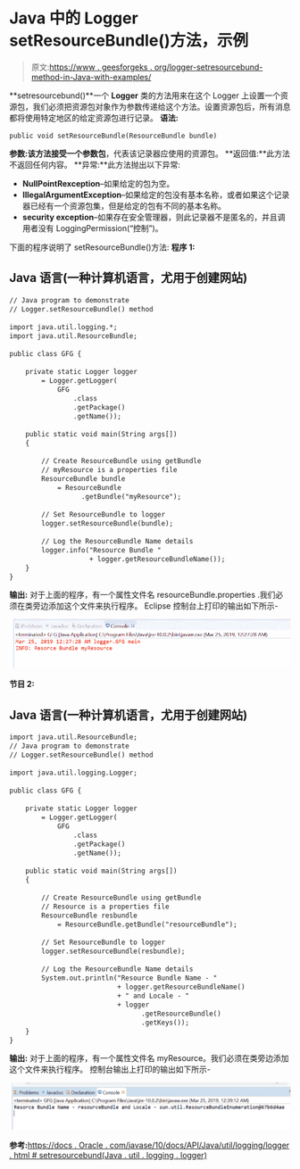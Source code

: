 # Java 中的 Logger setResourceBundle()方法，示例

> 原文:[https://www . geesforgeks . org/logger-setresourcebund-method-in-Java-with-examples/](https://www.geeksforgeeks.org/logger-setresourcebundle-method-in-java-with-examples/)

**setresourcebund()**一个 **Logger** 类的方法用来在这个 Logger 上设置一个资源包，我们必须把资源包对象作为参数传递给这个方法。设置资源包后，所有消息都将使用特定地区的给定资源包进行记录。
**语法:**

```
public void setResourceBundle(ResourceBundle bundle)
```

**参数:**该方法接受一个参数**包**，代表该记录器应使用的资源包。
**返回值:**此方法不返回任何内容。
**异常:**此方法抛出以下异常:

*   **NullPointRexception**–如果给定的包为空。
*   **IllegalArgumentException**–如果给定的包没有基本名称，或者如果这个记录器已经有一个资源包集，但是给定的包有不同的基本名称。
*   **security exception**–如果存在安全管理器，则此记录器不是匿名的，并且调用者没有 LoggingPermission(“控制”)。

下面的程序说明了 setResourceBundle()方法:
**程序 1:**

## Java 语言(一种计算机语言，尤用于创建网站)

```
// Java program to demonstrate
// Logger.setResourceBundle() method

import java.util.logging.*;
import java.util.ResourceBundle;

public class GFG {

    private static Logger logger
        = Logger.getLogger(
            GFG
                .class
                .getPackage()
                .getName());

    public static void main(String args[])
    {

        // Create ResourceBundle using getBundle
        // myResource is a properties file
        ResourceBundle bundle
            = ResourceBundle
                  .getBundle("myResource");

        // Set ResourceBundle to logger
        logger.setResourceBundle(bundle);

        // Log the ResourceBundle Name details
        logger.info("Resource Bundle "
                    + logger.getResourceBundleName());
    }
}
```

**输出:**
对于上面的程序，有一个属性文件名 resourceBundle.properties .我们必须在类旁边添加这个文件来执行程序。
Eclipse 控制台上打印的输出如下所示-

![](img/cb27ed88c2722edc1af7eec46ae6461b.png)

**节目 2:**

## Java 语言(一种计算机语言，尤用于创建网站)

```
import java.util.ResourceBundle;
// Java program to demonstrate
// Logger.setResourceBundle() method

import java.util.logging.Logger;

public class GFG {

    private static Logger logger
        = Logger.getLogger(
            GFG
                .class
                .getPackage()
                .getName());

    public static void main(String args[])
    {

        // Create ResourceBundle using getBundle
        // Resource is a properties file
        ResourceBundle resbundle
            = ResourceBundle.getBundle("resourceBundle");

        // Set ResourceBundle to logger
        logger.setResourceBundle(resbundle);

        // Log the ResourceBundle Name details
        System.out.println("Resource Bundle Name - "
                           + logger.getResourceBundleName()
                           + " and Locale - "
                           + logger
                                 .getResourceBundle()
                                 .getKeys());
    }
}
```

**输出:**
对于上面的程序，有一个属性文件名 myResource。我们必须在类旁边添加这个文件来执行程序。
控制台输出上打印的输出如下所示-

![](img/bae105fadd93b52db9b3d59bf4f4fd46.png)

**参考:**[https://docs . Oracle . com/javase/10/docs/API/Java/util/logging/logger . html # setresourcebund(Java . util . logging . logger)](https://docs.oracle.com/javase/10/docs/api/java/util/logging/Logger.html#setResourceBundle(java.util.logging.Logger))
